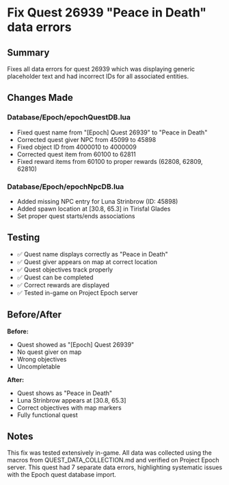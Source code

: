 # Fix Quest 26939 "Peace in Death" data errors

## Summary
Fixes all data errors for quest 26939 which was displaying generic placeholder text and had incorrect IDs for all associated entities.

## Changes Made

### Database/Epoch/epochQuestDB.lua
- Fixed quest name from "[Epoch] Quest 26939" to "Peace in Death"
- Corrected quest giver NPC from 45099 to 45898
- Fixed object ID from 4000010 to 4000009
- Corrected quest item from 60100 to 62811
- Fixed reward items from 60100 to proper rewards (62808, 62809, 62810)

### Database/Epoch/epochNpcDB.lua
- Added missing NPC entry for Luna Strinbrow (ID: 45898)
- Added spawn location at [30.8, 65.3] in Tirisfal Glades
- Set proper quest starts/ends associations

## Testing
- ✅ Quest name displays correctly as "Peace in Death"
- ✅ Quest giver appears on map at correct location
- ✅ Quest objectives track properly
- ✅ Quest can be completed
- ✅ Correct rewards are displayed
- ✅ Tested in-game on Project Epoch server

## Before/After

**Before:**
- Quest showed as "[Epoch] Quest 26939"
- No quest giver on map
- Wrong objectives
- Uncompletable

**After:**
- Quest shows as "Peace in Death"
- Luna Strinbrow appears at [30.8, 65.3]
- Correct objectives with map markers
- Fully functional quest

## Notes
This fix was tested extensively in-game. All data was collected using the macros from QUEST_DATA_COLLECTION.md and verified on Project Epoch server. This quest had 7 separate data errors, highlighting systematic issues with the Epoch quest database import.
